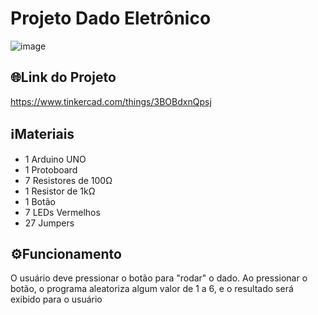 # Projeto Dado Eletrônico

![image](https://github.com/henrigm4626/ETEC_SEM_2020/assets/88845710/bd5f7f08-1355-47ef-991c-b28dc83def1f)

## 🌐Link do Projeto
<https://www.tinkercad.com/things/3BOBdxnQpsj>

## ℹMateriais
- 1 Arduino UNO
- 1 Protoboard
- 7 Resistores de 100Ω
- 1 Resistor de 1kΩ
- 1 Botão
- 7 LEDs Vermelhos
- 27 Jumpers

## ⚙️Funcionamento
O usuário deve pressionar o botão para "rodar" o dado. Ao pressionar o botão, o programa aleatoriza algum valor de 1 a 6, e o resultado será exibido para o usuário
